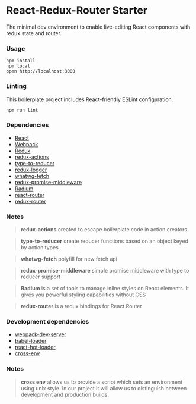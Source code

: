 React-Redux-Router Starter
==========================

The minimal dev environment to enable live-editing React components with redux state and router.

### Usage

```
npm install
npm local
open http://localhost:3000
```

### Linting

This boilerplate project includes React-friendly ESLint configuration.

```
npm run lint
```

### Dependencies

* [React](https://facebook.github.io/react/)
* [Webpack](https://webpack.github.io/)
* [Redux](http://redux.js.org/)
* [redux-actions](https://github.com/acdlite/redux-actions)
* [type-to-reducer](https://github.com/tomatau/type-to-reducer)
* [redux-logger](https://github.com/evgenyrodionov/redux-logger)
* [whatwg-fetch](https://www.npmjs.com/package/whatwg-fetch)
* [redux-promise-middleware](https://github.com/pburtchaell/redux-promise-middleware)
* [Radium](https://github.com/FormidableLabs/radium)
* [react-router](https://github.com/reactjs/react-router)
* [redux-router](https://github.com/acdlite/redux-router)

### Notes
> **redux-actions** created to escape boilerplate code in action creators

> **type-to-reducer** create reducer functions based on an object keyed by action types

> **whatwg-fetch** polyfill for new fetch api

> **redux-promise-middleware** simple promise middleware with type to reducer support

> **Radium** is a set of tools to manage inline styles on React elements. It gives you powerful styling capabilities without CSS

> **redux-router** is a redux bindings for React Router

### Development dependencies

* [webpack-dev-server](https://github.com/webpack/webpack-dev-server)
* [babel-loader](https://github.com/babel/babel-loader)
* [react-hot-loader](https://github.com/gaearon/react-hot-loader)
* [cross-env](https://www.npmjs.com/package/cross-env)

### Notes
> **cross env** allows us to provide a script which sets an environment using unix style. In our project it will allow us to distinguish between development and production builds.
